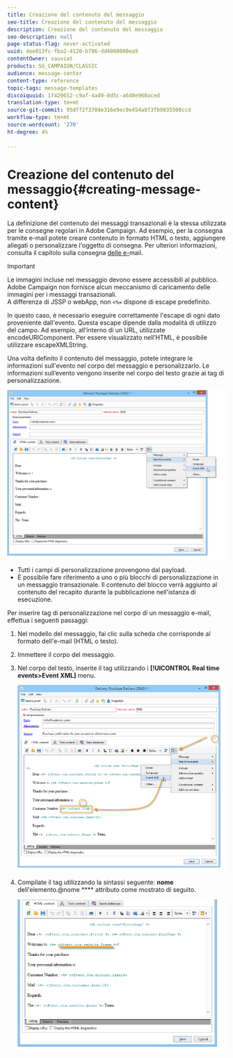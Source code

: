 ```yaml
---
title: Creazione del contenuto del messaggio
seo-title: Creazione del contenuto del messaggio
description: Creazione del contenuto del messaggio
seo-description: null
page-status-flag: never-activated
uuid: 4ee013fc-fba2-4120-b796-dd4008000ea9
contentOwner: sauviat
products: SG_CAMPAIGN/CLASSIC
audience: message-center
content-type: reference
topic-tags: message-templates
discoiquuid: 1f420652-c9af-4a49-8d5c-a640e960aced
translation-type: tm+mt
source-git-commit: 95dff2f3704e316e9ec9e454a8f3fb9835508ccd
workflow-type: tm+mt
source-wordcount: '270'
ht-degree: 4%

---
```



# Creazione del contenuto del messaggio{#creating-message-content}

La definizione del contenuto dei messaggi transazionali è la stessa utilizzata per le consegne regolari in  Adobe Campaign. Ad esempio, per la consegna tramite e-mail potete creare contenuto in formato HTML o testo, aggiungere allegati o personalizzare l&#39;oggetto di consegna. Per ulteriori informazioni, consulta il capitolo sulla consegna [delle e-](../../delivery/using/about-email-channel.md)mail.

>[!IMPORTANT]
>
>Le immagini incluse nel messaggio devono essere accessibili al pubblico.  Adobe Campaign non fornisce alcun meccanismo di caricamento delle immagini per i messaggi transazionali.\
>A differenza di JSSP o webApp, non `<%=` dispone di escape predefinito.
>
>In questo caso, è necessario eseguire correttamente l&#39;escape di ogni dato proveniente dall&#39;evento. Questa escape dipende dalla modalità di utilizzo del campo. Ad esempio, all’interno di un URL, utilizzate encodeURIComponent. Per essere visualizzato nell’HTML, è possibile utilizzare escapeXMLString.

Una volta definito il contenuto del messaggio, potete integrare le informazioni sull&#39;evento nel corpo del messaggio e personalizzarlo. Le informazioni sull’evento vengono inserite nel corpo del testo grazie ai tag di personalizzazione.

![](assets/messagecenter_create_content_001.png)

* Tutti i campi di personalizzazione provengono dal payload.
* È possibile fare riferimento a uno o più blocchi di personalizzazione in un messaggio transazionale. Il contenuto del blocco verrà aggiunto al contenuto del recapito durante la pubblicazione nell&#39;istanza di esecuzione.

Per inserire tag di personalizzazione nel corpo di un messaggio e-mail, effettua i seguenti passaggi:

1. Nel modello del messaggio, fai clic sulla scheda che corrisponde al formato dell&#39;e-mail (HTML o testo).
1. Immettere il corpo del messaggio.
1. Nel corpo del testo, inserite il tag utilizzando i **[!UICONTROL Real time events>Event XML]** menu.

   ![](assets/messagecenter_create_custo_002.png)

1. Compilate il tag utilizzando la sintassi seguente: **nome** dell&#39;elemento.@nome **** attributo come mostrato di seguito.

   ![](assets/messagecenter_create_custo_003.png)

